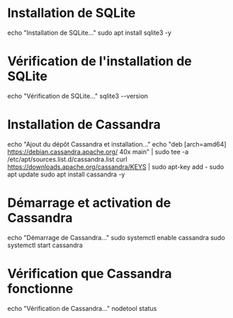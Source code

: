 # Installation de SQLite
echo "Installation de SQLite..."
sudo apt install sqlite3 -y

# Vérification de l'installation de SQLite
echo "Vérification de SQLite..."
sqlite3 --version

# Installation de Cassandra
echo "Ajout du dépôt Cassandra et installation..."
echo "deb [arch=amd64] https://debian.cassandra.apache.org/ 40x main" | sudo tee -a /etc/apt/sources.list.d/cassandra.list
curl https://downloads.apache.org/cassandra/KEYS | sudo apt-key add -
sudo apt update
sudo apt install cassandra -y

# Démarrage et activation de Cassandra
echo "Démarrage de Cassandra..."
sudo systemctl enable cassandra
sudo systemctl start cassandra

# Vérification que Cassandra fonctionne
echo "Vérification de Cassandra..."
nodetool status